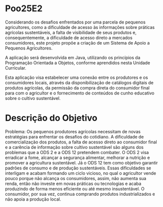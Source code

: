 # Poo25E2

Considerando os desafios enfrentados por uma parcela de pequenos agricultores, como a
dificuldade de acesso às informações sobre práticas agrícolas sustentáveis, a falta de
visibilidade de seus produtos e, consequentemente, a dificuldade de acesso direto a
mercados consumidores, este projeto propõe a criação de um Sistema de Apoio a
Pequenos Agricultores.

A aplicação será desenvolvida em Java, utilizando os princípios da Programação
Orientada a Objetos, conforme aprendidos nesta Unidade Curricular.

Esta aplicação visa estabelecer uma conexão entre os produtores e os consumidores
locais, através da disponibilização de catálogos digitais de produtos agrícolas, da
permissão da compra direta do consumidor final para com o agricultor e o fornecimento
de conteúdos de cunho educativo sobre o cultivo sustentável.

# Descrição do Objetivo

Problema:
Os pequenos produtores agrícolas necessitam de novas estratégias para enfrentar os
desafios do cotidiano. A dificuldade de comercialização dos produtos, a falta de acesso
direto ao consumidor final e a carência de informação sobre cultivo sustentável são alguns
dos problemas que a ODS 2 e a ODS 12 pretendem combater.
O ODS 2 visa erradicar a fome, alcançar a segurança alimentar, melhorar a nutrição e
promover a agricultura sustentável. Já o ODS 12 tem como objetivo garantir padrões de
consumo e de produção sustentáveis.
Essas dificuldades se interligam e acabam formando um ciclo vicioso, no qual o agricultor
vende pouco porque não alcança os consumidores, assim, não aumenta sua renda, então
não investe em novas práticas ou tecnologias e acaba produzindo de forma menos
eficiente ou até mesmo insustentável. O consumidor, por sua vez, continua comprando
produtos industrializados e não apoia a produção local. 
